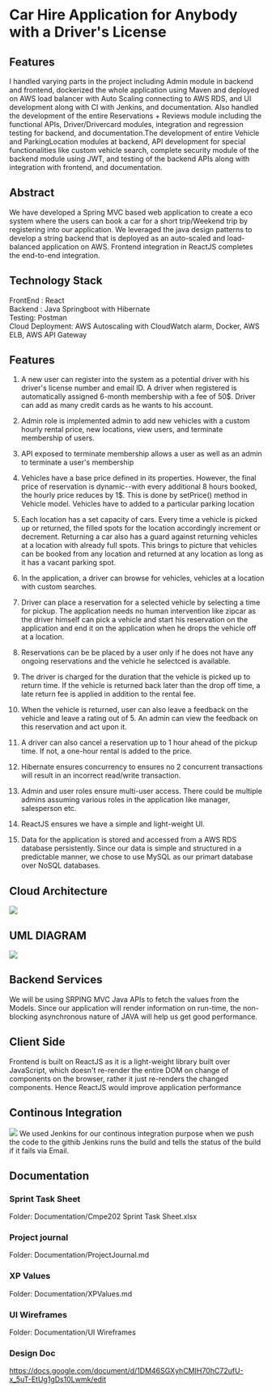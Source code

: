 #  Car Hire Application for Anybody with a Driver's License

## Features 
I handled varying parts in the project including Admin module in backend and frontend, dockerized the whole application using Maven and deployed on AWS load balancer with Auto Scaling connecting to AWS RDS, and UI development along with CI with Jenkins, and documentation. Also handled the development of the entire Reservations + Reviews module including the functional APIs, Driver/Drivercard modules, integration and regression testing for backend, and documentation.The development of entire Vehicle and ParkingLocation modules at backend, API development for special functionalities like custom vehicle search, complete security module of the backend module using JWT, and testing of the backend APIs along with integration with frontend, and documentation.

## Abstract

We have developed a Spring MVC based web application to create a eco system where the users can book a car for a short trip/Weekend trip by registering into our application. We leveraged the java design patterns to develop a string backend that is deployed as an auto-scaled and load-balanced application on AWS. Frontend integration in ReactJS completes the end-to-end integration.

## Technology Stack
FrontEnd : React </br>
Backend : Java Springboot with Hibernate </br>
Testing: Postman </br>
Cloud Deployment: AWS Autoscaling with CloudWatch alarm, Docker, AWS ELB, AWS API Gateway

## Features

1. A new user can register into the system as a potential driver with his driver's license number and email ID. A driver when registered is automatically assigned 6-month membership with a fee of 50$. Driver can add as many credit cards as he wants to his account.

2. Admin role is implemented admin to add new vehicles with a custom hourly rental price, new locations, view users, and terminate membership of users. 

3. API exposed to terminate membership allows a user as well as an admin to terminate a user's membership

4. Vehicles have a base price defined in its properties. However, the final price of reservation is dynamic--with every additional 8 hours booked, the hourly price reduces by 1$. This is done by setPrice() method in Vehicle model. Vehicles have to added to a particular parking location

5. Each location has a set capacity of cars. Every time a vehicle is picked up or returned, the filled spots for the location accordingly increment or decrement. Returning a car also has a guard against returning vehicles at a location with already full spots. This brings to picture that vehicles can be booked from any location and returned at any location as long as it has a vacant parking spot.

6. In the application, a driver can browse for vehicles, vehicles at a location with custom searches.

7. Driver can place a reservation for a selected vehicle by selecting a time for pickup. The application needs no human intervention like zipcar as the driver himself can pick a vehicle and start his reservation on the application and end it on the application when he drops the vehicle off at a location. 

8. Reservations can be be placed by a user only if he does not have any ongoing reservations and the vehicle he selectced is available.

9. The driver is charged for the duration that the vehicle is picked up to return time. If the vehicle is returned back later than the drop off time, a late return fee is applied in addition to the rental fee.

10. When the vehicle is returned, user can also leave a feedback on the vehicle and leave a rating out of 5. An admin can view the feedback on this reservation and act upon it.

11. A driver can also cancel a reservation up to 1 hour ahead of the pickup time. If not, a one-hour rental is added to the price.

12. Hibernate ensures concurrency to ensures no 2 concurrent transactions will result in an incorrect read/write transaction. 

13. Admin and user roles ensure multi-user access. There could be multiple admins assuming various roles in the application like manager, salesperson etc.

14. ReactJS ensures we have a simple and light-weight UI.

15. Data for the application is stored and accessed from a AWS RDS database persistently. Since our data is simple and structured in a predictable manner, we chose to use MySQL as our primart database over NoSQL databases.

## Cloud Architecture

![](CMPE202_Cloud.png)



 ## UML DIAGRAM
![](202model.png)

## Backend Services
We will be using SRPING MVC Java APIs to fetch the values from the Models. Since our application will render information on run-time, the non-blocking asynchronous nature of JAVA will help us get good performance.


## Client Side
Frontend is built on ReactJS as it is a light-weight library built over JavaScript, which doesn't re-render the entire DOM on change of components on the browser, rather it just re-renders the changed components. Hence ReactJS would improve application performance

## Continous Integration 

![](CIPipeLine.png)
We used Jenkins for our continous integration purpose when we push the code to the githib Jenkins runs the build and tells the status of the build if it fails via Email.

## Documentation </br>

### Sprint Task Sheet
Folder: Documentation/Cmpe202 Sprint Task Sheet.xlsx

### Project journal
Folder: Documentation/ProjectJournal.md

### XP Values
Folder: Documentation/XPValues.md

### UI Wireframes
Folder: Documentation/UI Wireframes

### Design Doc
https://docs.google.com/document/d/1DM46SGXyhCMIH70hC72ufU-x_5uT-EtUg1gDs10Lwmk/edit
